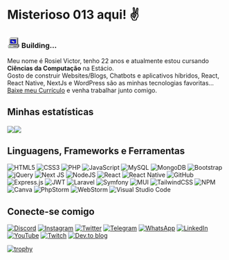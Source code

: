 # Misterioso 013 aqui! ✌️


### <img src="https://raw.githubusercontent.com/TheDudeThatCode/TheDudeThatCode/master/Assets/PC.gif" width="29px"> Building... </br>
Meu nome é Rosiel Victor, tenho 22 anos e atualmente estou cursando **Ciências da Computação** na Estácio.<br>
Gosto de construir Websites/Blogs, Chatbots e aplicativos híbridos, React, React Native, NextJs e WordPress são as minhas tecnologias favoritas... [Baixe meu Currículo](https://github.com/misterioso013/misterioso013/raw/main/CV%20Meu%20Curr%C3%ADculo.pdf) e venha trabalhar junto comigo.
## Minhas estatísticas

<a href="https://github.com/misterioso013"><img align="center" height="180rem" src="https://github-readme-stats.vercel.app/api?username=misterioso013&show_icons=true&theme=dark"></a><a href="https://github.com/misterioso013"><img align="center" height="180rem" src="https://github-readme-stats.vercel.app/api/top-langs/?username=reisdev&layout=compact&theme=dark"></a>

## Linguagens, Frameworks e Ferramentas

![HTML5](https://img.shields.io/badge/html5-%23E34F26.svg?style=for-the-badge&logo=html5&logoColor=white)
![CSS3](https://img.shields.io/badge/css3-%231572B6.svg?style=for-the-badge&logo=css3&logoColor=white)
![PHP](https://img.shields.io/badge/php-%23777BB4.svg?style=for-the-badge&logo=php&logoColor=white)
![JavaScript](https://img.shields.io/badge/javascript-%23323330.svg?style=for-the-badge&logo=javascript&logoColor=%23F7DF1E)
![MySQL](https://img.shields.io/badge/mysql-%2300f.svg?style=for-the-badge&logo=mysql&logoColor=white)
![MongoDB](https://img.shields.io/badge/MongoDB-%234ea94b.svg?style=for-the-badge&logo=mongodb&logoColor=white)
![Bootstrap](https://img.shields.io/badge/bootstrap-%23563D7C.svg?style=for-the-badge&logo=bootstrap&logoColor=white)
![jQuery](https://img.shields.io/badge/jquery-%230769AD.svg?style=for-the-badge&logo=jquery&logoColor=white)
![Next JS](https://img.shields.io/badge/Next-black?style=for-the-badge&logo=next.js&logoColor=white)
![NodeJS](https://img.shields.io/badge/node.js-6DA55F?style=for-the-badge&logo=node.js&logoColor=white)
![React](https://img.shields.io/badge/react-%2320232a.svg?style=for-the-badge&logo=react&logoColor=%2361DAFB)
![React Native](https://img.shields.io/badge/react_native-%2320232a.svg?style=for-the-badge&logo=react&logoColor=%2361DAFB)
![GitHub](https://img.shields.io/badge/github-%23121011.svg?style=for-the-badge&logo=github&logoColor=white)
![Express.js](https://img.shields.io/badge/express.js-%23404d59.svg?style=for-the-badge&logo=express&logoColor=%2361DAFB)
![JWT](https://img.shields.io/badge/JWT-black?style=for-the-badge&logo=JSON%20web%20tokens)
![Laravel](https://img.shields.io/badge/laravel-%23FF2D20.svg?style=for-the-badge&logo=laravel&logoColor=white)
![Symfony](https://img.shields.io/badge/symfony-%23000000.svg?style=for-the-badge&logo=symfony&logoColor=white)
![MUI](https://img.shields.io/badge/MUI-%230081CB.svg?style=for-the-badge&logo=material-ui&logoColor=white)
![TailwindCSS](https://img.shields.io/badge/tailwindcss-%2338B2AC.svg?style=for-the-badge&logo=tailwind-css&logoColor=white)
![NPM](https://img.shields.io/badge/NPM-%23000000.svg?style=for-the-badge&logo=npm&logoColor=white)
![Canva](https://img.shields.io/badge/Canva-%2300C4CC.svg?style=for-the-badge&logo=Canva&logoColor=white)
![PhpStorm](https://img.shields.io/badge/phpstorm-143?style=for-the-badge&logo=phpstorm&logoColor=black&color=black&labelColor=darkorchid)
![WebStorm](https://img.shields.io/badge/webstorm-143?style=for-the-badge&logo=webstorm&logoColor=white&color=black)
![Visual Studio Code](https://img.shields.io/badge/Visual%20Studio%20Code-0078d7.svg?style=for-the-badge&logo=visual-studio-code&logoColor=white)

## Conecte-se comigo

[![Discord](https://img.shields.io/badge/EntraAi-%237289DA.svg?style=for-the-badge&logo=discord&logoColor=white)](https://discord.gg/ED8T3ed6ar)
[![Instagram](https://img.shields.io/badge/@rosielvictor-%23E4405F.svg?style=for-the-badge&logo=Instagram&logoColor=white)](https://instagram.com/rosielvictor)
[![Twitter](https://img.shields.io/badge/@RVictor013-%231DA1F2.svg?style=for-the-badge&logo=Twitter&logoColor=white)](https://twitter.com/rvictor013)
[![Telegram](https://img.shields.io/badge/Telegram-2CA5E0?style=for-the-badge&logo=telegram&logoColor=white)](https://t.me/hd_group)
[![WhatsApp](https://img.shields.io/badge/WhatsApp-25D366?style=for-the-badge&logo=whatsapp&logoColor=white)](https://api.whatsapp.com/send?1=pt_br&phone=5581989641305)
[![LinkedIn](https://img.shields.io/badge/linkedin-%230077B5.svg?style=for-the-badge&logo=linkedin&logoColor=white)](https://www.linkedin.com/in/rosielvictor/)
[![YouTube](https://img.shields.io/badge/YouTube-%23FF0000.svg?style=for-the-badge&logo=YouTube&logoColor=white)](https://youtube.com/helpdevelop)
[![Twitch](https://img.shields.io/badge/Twitch-%239146FF.svg?style=for-the-badge&logo=Twitch&logoColor=white)](https://twitch.tv/rejeitado013)
[![Dev.to blog](https://img.shields.io/badge/dev.to-0A0A0A?style=for-the-badge&logo=dev.to&logoColor=white)](https://dev.to/rosielvictor)

[![trophy](https://github-profile-trophy.vercel.app/?username=misterioso013)](https://github.com/ryo-ma/github-profile-trophy)

